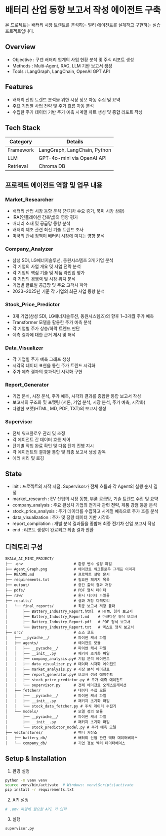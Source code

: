 # 배터리 산업 동향 보고서 작성 에이전트 구축

본 프로젝트는 배터리 시장 트렌트를 분석하는 멀티 에이전트를 설계하고 구현하는 실습 프로젝트입니다.

## Overview

- Objective : 구갠 배터리 업계의 사업 현황 분석 및 주식 리포트 생성
- Methods : Multi-Agent, RAG, LLM 기반 보고서 생성 
- Tools : LangGraph, LangChain, OpenAI GPT API
## Features

-  배터리 산업 트렌드 분석을 위한 시장 정보 자동 수집 및 요약
- 주요 기업별 사업 전략 및 주가 흐름 자동 분석
- 수집한 주가 데이터 기반 주가 예측 시계열 차트 생성 및 종합 리포트 작성


## Tech Stack 

| Category   | Details                      |
|------------|------------------------------|
| Framework  | LangGraph, LangChain, Python |
| LLM        | GPT-4o-mini via OpenAI API   |
| Retrieval  |  Chroma DB               |


## 프로젝트 에이전트 역할 및 업무 내용

### Market_Researcher
- 배터리 산업 시장 동향 분석 (전기차 수요 증가, 북미 시장 상황)
- IRA(인플레이션 감축법)의 영향 평가
- 배터리 소재 및 공급망 동향 분석
- 배터리 제조 관련 최신 기술 트렌드 조사
- 미국의 관세 정책이 배터리 시장에 미치는 영향 분석

### Company_Analyzer
- 삼성 SDI, LG에너지솔루션, 동원시스템즈 3개 기업 분석
- 각 기업의 사업 개요 및 사업 전략 분석
- 각 기업의 핵심 기술 및 제품 라인업 평가
- 각 기업의 경쟁력 및 시장 위치 분석
- 기업별 글로벌 공급망 및 주요 고객사 파악
- 2023~2025년 기준 각 기업의 최근 사업 동향 분석

### Stock_Price_Predictor
- 3개 기업(삼성 SDI, LG에너지솔루션, 동원시스템즈)의 향후 1~3개월 주가 예측
- Transformer 모델을 활용한 주가 예측 분석
- 각 기업별 주가 상승/하락 트렌드 판단
- 예측 결과에 대한 근거 제시 및 해석

### Data_Visualizer
- 각 기업별 주가 예측 그래프 생성
- 시각적 데이터 표현을 통한 주가 트렌드 시각화
- 주가 예측 결과의 효과적인 시각화 구현

### Report_Generator
- 기업 분석, 시장 분석, 주가 예측, 시각화 결과를 종합한 통합 보고서 작성
- 보고서의 구조화 및 포맷팅 (서론, 기업 분석, 시장 분석, 주가 예측, 시각화)
- 다양한 포맷(HTML, MD, PDF, TXT)의 보고서 생성

### Supervisor
- 전체 워크플로우 관리 및 조정
- 각 에이전트 간 데이터 흐름 제어
- 단계별 작업 완료 확인 및 다음 단계 진행 지시
- 각 에이전트의 결과물 통합 및 최종 보고서 생성 감독
- 에러 처리 및 로깅


## State 
- init : 프로젝트의 시작 지점. Supervisor가 전체 흐름과 각 Agent의 실행 순서 결정
- market_research : EV 산업의 시장 동향, 부품 공급망, 기술 트렌드 수집 및 요약
- company_analysis : 주요 완성차 기업의 전기차 관련 전략, 제품 강점 등을 분석
- stock_price_analysis : 주가 데이터를 수집하고 시계열 예측으로 주가 흐름 분석
- data_visualization : 주가 및 정량 데이터 기반 시각화
- report_compilation : 개별 분석 결과들을 종합해 최종 전기차 산업 보고서 작성
- end : 리포트 생성이 완료되고 최종 결과 반환

## 디렉토리 구성 
```
SKALA_AI_MINI_PROJECT/
├── .env                       # 환경 변수 설정 파일
├── Agent_Graph.png            # 에이전트 워크플로우 그래프 이미지
├── README.md                  # 프로젝트 설명 문서
├── requirements.txt           # 필요한 패키지 목록
├── output/                    # 중간 출력 결과 저장
├── pdfs/                      # PDF 형식 데이터
├── raw/                       # 원시 데이터 파일들
├── results/                   # 결과 저장 디렉토리
│   └── final_reports/         # 최종 보고서 저장 폴더
│       ├── Battery_Industry_Report.html  # HTML 형식 보고서
│       ├── Battery_Industry_Report.md    # 마크다운 형식 보고서
│       ├── Battery_Industry_Report.pdf   # PDF 형식 보고서
│       └── Battery_Industry_Report.txt   # 텍스트 형식 보고서
├── src/                       # 소스 코드
│   ├── __pycache__/           # 파이썬 캐시 파일
│   ├── agents/                # 에이전트 모듈
│   │   ├── __pycache__/       # 파이썬 캐시 파일
│   │   ├── __init__.py        # 패키지 초기화 파일
│   │   ├── company_analysis.py# 기업 분석 에이전트
│   │   ├── data_visualizer.py # 데이터 시각화 에이전트
│   │   ├── market_analysis.py # 시장 분석 에이전트
│   │   ├── report_generator.py# 보고서 생성 에이전트
│   │   ├── stock_price_predictor.py # 주가 예측 에이전트
│   │   └── supervisor.py      # 전체 에이전트 오케스트레이션
│   ├── fetcher/               # 데이터 수집 모듈
│   │   ├── __pycache__/       # 파이썬 캐시 파일
│   │   ├── __init__.py        # 패키지 초기화 파일
│   │   └── stock_data_fetcher.py # 주식 데이터 수집기
│   └── models/                # 모델 정의 모듈
│       ├── __pycache__/       # 파이썬 캐시 파일
│       ├── __init__.py        # 패키지 초기화 파일
│       └── stock_predictor_model.py # 주가 예측 모델
├── vectorstores/              # 벡터 저장소
│   ├── battery_db/            # 배터리 산업 관련 벡터 데이터베이스
│   └── company_db/            # 기업 정보 벡터 데이터베이스

```

## Setup & Installation

1. 환경 설정

```bash
python -m venv venv
source venv/bin/activate  # Windows: venv\Scripts\activate
pip install -r requirements.txt
```


2. API 설정

```bash
# .env 파일에 필요한 API 키 입력
```

3. 실행

```bash
supervisor.py
```

